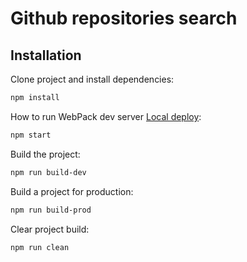 # Github repositories search

## Installation

Clone project and install dependencies:

```bash
npm install
```

How to run WebPack dev server [Local deploy](http://localhost:8080/):

```bash
npm start
```

Build the project:

```bash
npm run build-dev
```

Build a project for production:

```bash
npm run build-prod
```

Clear project build:

```bash
npm run clean
```

 
